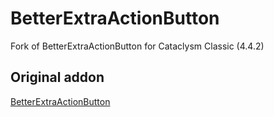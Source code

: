 # BetterExtraActionButton
Fork of BetterExtraActionButton for Cataclysm Classic (4.4.2)

## Original addon
[BetterExtraActionButton](https://www.curseforge.com/wow/addons/betterextraactionbutton)

